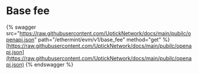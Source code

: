 # Base fee

{% swagger src="https://raw.githubusercontent.com/UptickNetwork/docs/main/pubilc/openapi.json" path="/ethermint/evm/v1/base_fee" method="get" %}
[https://raw.githubusercontent.com/UptickNetwork/docs/main/pubilc/openapi.json](https://raw.githubusercontent.com/UptickNetwork/docs/main/pubilc/openapi.json)
{% endswagger %}
